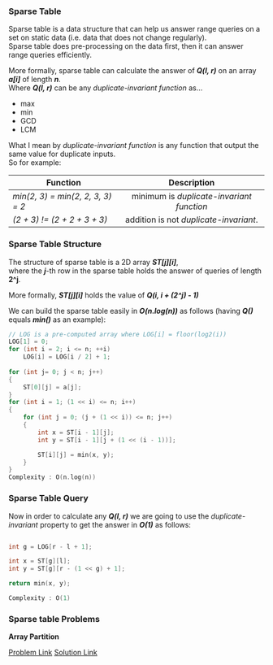 ### Sparse Table

Sparse table is a data structure that can help us answer range queries on a set on static data (i.e. data that does not change regularly).<br>
Sparse table does pre-processing on the data first, then it can answer range queries efficiently.

More formally, sparse table can calculate the answer of **_Q(l, r)_** on an array **_a[i]_** of length **_n_**.<br>
Where **_Q(l, r)_** can be any _duplicate-invariant function_ as...
- max
- min
- GCD
- LCM

What I mean by _duplicate-invariant function_ is any function that output the same value for duplicate inputs.<br>
So for example:<br>

| Function                          | Description                                |
| ----------------------------------|:------------------------------------------:|
| _min(2, 3) = min(2, 2, 3, 3) = 2_ | minimum is _duplicate-invariant function_  |
| _(2 + 3) != (2 + 2 + 3 + 3)_      | addition is not _duplicate-invariant_.     |

### Sparse Table Structure
The structure of sparse table is a 2D array **_ST[j][i]_**,<br>
where the **_j_**-th row in the sparse table holds the answer of queries of length **2^j**.

More formally, **_ST[j][i]_** holds the value of **_Q(i, i + (2^j) - 1)_**

We can build the sparse table easily in **_O(n.log(n))_** as follows (having **_Q()_** equals **_min()_** as an example):

```Cpp
// LOG is a pre-computed array where LOG[i] = floor(log2(i))
LOG[1] = 0;
for (int i = 2; i <= n; ++i)
    LOG[i] = LOG[i / 2] + 1;
    
for (int j= 0; j < n; j++) 
{
    ST[0][j] = a[j];
}
for (int i = 1; (1 << i) <= n; i++) 
{
    for (int j = 0; (j + (1 << i)) <= n; j++) 
    {
        int x = ST[i - 1][j];
        int y = ST[i - 1][j + (1 << (i - 1))];

        ST[i][j] = min(x, y);
    }
}
Complexity : O(n.log(n))
```
### Sparse Table Query
Now in order to calculate any **_Q(l, r)_** we are going to use the _duplicate-invariant_ property to get the answer in **_O(1)_** as follows:

```C++

int g = LOG[r - l + 1];

int x = ST[g][l];
int y = ST[g][r - (1 << g) + 1];

return min(x, y);

Complexity : O(1)
```

### Sparse table Problems

**Array Partition**

[Problem Link](https://codeforces.com/contest/1454/problem/F)
[Solution Link](https://codeforces.com/contest/1454/submission/99503441)
